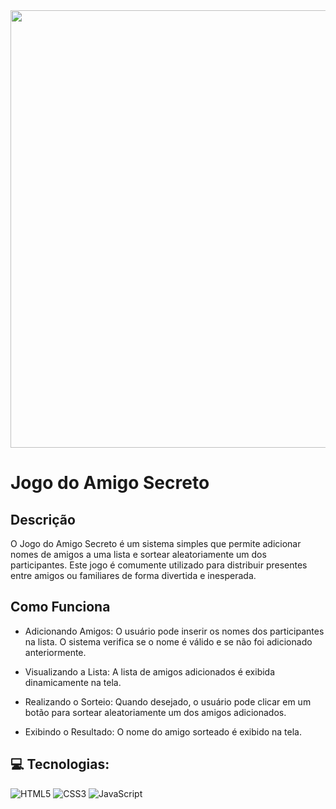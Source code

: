 
<div align="center">
<img src="https://github.com/user-attachments/assets/0599ccde-8071-4b36-9cdd-2a47e091702f" width="700px" />
</div>

# Jogo do Amigo Secreto

## Descrição

O Jogo do Amigo Secreto é um sistema simples que permite adicionar nomes de amigos a uma lista e sortear aleatoriamente um dos participantes. Este jogo é comumente utilizado para distribuir presentes entre amigos ou familiares de forma divertida e inesperada.

## Como Funciona

* Adicionando Amigos: O usuário pode inserir os nomes dos participantes na lista. O sistema verifica se o nome é válido e se não foi adicionado anteriormente.

* Visualizando a Lista: A lista de amigos adicionados é exibida dinamicamente na tela.

* Realizando o Sorteio: Quando desejado, o usuário pode clicar em um botão para sortear aleatoriamente um dos amigos adicionados.

* Exibindo o Resultado: O nome do amigo sorteado é exibido na tela.

## 💻 Tecnologias:
![HTML5](https://img.shields.io/badge/html5-%23E34F26.svg?style=for-the-badge&logo=html5&logoColor=white)
![CSS3](https://img.shields.io/badge/css3-%231572B6.svg?style=for-the-badge&logo=css3&logoColor=white)
![JavaScript](https://img.shields.io/badge/javascript-%23323330.svg?style=for-the-badge&logo=javascript&logoColor=%23F7DF1E)




